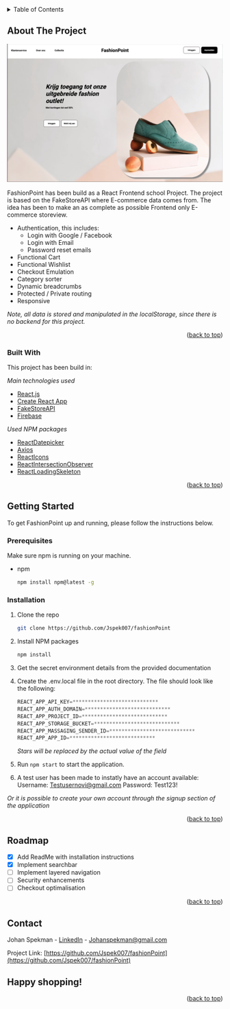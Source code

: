 <details>
  <summary>Table of Contents</summary>
  <ol>
    <li>
      <a href="#about-the-project">About The Project</a>
      <ul>
        <li><a href="#built-with">Built With</a></li>
      </ul>
    </li>
    <li>
      <a href="#getting-started">Getting Started</a>
      <ul>
        <li><a href="#prerequisites">Prerequisites</a></li>
        <li><a href="#installation">Installation</a></li>
      </ul>
    </li>
    <li><a href="#roadmap">Roadmap</a></li>
    <li><a href="#contact">Contact</a></li>
  </ol>
</details>

## About The Project

<img src="src/assets/images/readMe/LandingsPage.png" width="800px"/>

FashionPoint has been build as a React Frontend school Project.
The project is based on the FakeStoreAPI where E-commerce data comes from.
The idea has been to make an as complete as possible Frontend only E-commerce storeview.

- Authentication, this includes:
  - Login with Google / Facebook
  - Login with Email
  - Password reset emails
- Functional Cart
- Functional Wishlist
- Checkout Emulation
- Category sorter
- Dynamic breadcrumbs
- Protected / Private routing
- Responsive

_Note, all data is stored and manipulated in the localStorage, since there is no backend for this project._

<p align="right">(<a href="#top">back to top</a>)</p>

### Built With

This project has been build in:

_Main technologies used_

- [React.js](https://reactjs.org/)
- [Create React App](https://create-react-app.dev/)
- [FakeStoreAPI](https://fakestoreapi.com/)
- [Firebase](https://firebase.google.com/)

_Used NPM packages_

- [ReactDatepicker](https://github.com/Hacker0x01/react-datepicker)
- [Axios](https://github.com/axios/axios)
- [ReactIcons](https://react-icons.github.io/react-icons/)
- [ReactIntersectionObserver](https://github.com/thebuilder/react-intersection-observer)
- [ReactLoadingSkeleton](https://github.com/dvtng/react-loading-skeleton)

<p align="right">(<a href="#top">back to top</a>)</p>

## Getting Started

To get FashionPoint up and running, please follow the instructions below.

### Prerequisites

Make sure npm is running on your machine.

- npm
  ```sh
  npm install npm@latest -g
  ```

### Installation

1. Clone the repo
   ```sh
   git clone https://github.com/Jspek007/fashionPoint
   ```
2. Install NPM packages
   ```sh
   npm install
   ```
3. Get the secret environment details from the provided documentation

4. Create the .env.local file in the root directory. The file should look like the following:

   ```js
   REACT_APP_API_KEY=****************************
   REACT_APP_AUTH_DOMAIN=****************************
   REACT_APP_PROJECT_ID=****************************
   REACT_APP_STORAGE_BUCKET=****************************
   REACT_APP_MASSAGING_SENDER_ID=****************************
   REACT_APP_APP_ID=****************************
   ```

   _Stars will be replaced by the actual value of the field_

5. Run `npm start` to start the application.

6. A test user has been made to instatly have an account available: 
   Username: Testusernovi@gmail.com
   Password: Test123!
   
_Or it is possible to create your own account through the signup section of the application_

<p align="right">(<a href="#top">back to top</a>)</p>

## Roadmap

- [x] Add ReadMe with installation instructions
- [x] Implement searchbar
- [ ] Implement layered navigation
- [ ] Security enhancements
- [ ] Checkout optimalisation

<p align="right">(<a href="#top">back to top</a>)</p>

## Contact

Johan Spekman - [LinkedIn](https://www.linkedin.com/in/johan-spekman/) - Johanspekman@gmail.com

Project Link: [https://github.com/Jspek007/fashionPoint](https://github.com/Jspek007/fashionPoint)

## Happy shopping!

<p align="right">(<a href="#top">back to top</a>)</p>
